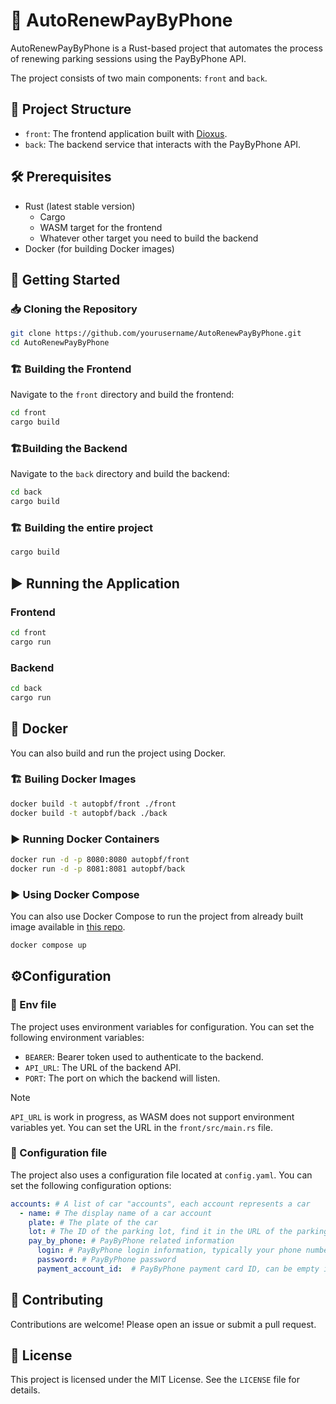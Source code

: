 # 🚗 AutoRenewPayByPhone

AutoRenewPayByPhone is a Rust-based project that automates the process of renewing parking sessions using the PayByPhone API. 

The project consists of two main components: `front` and `back`.

## 📁 Project Structure

- `front`: The frontend application built with [Dioxus](https://dioxuslabs.com/).
- `back`: The backend service that interacts with the PayByPhone API.

## 🛠 Prerequisites

- Rust (latest stable version)
  - Cargo
  - WASM target for the frontend
  - Whatever other target you need to build the backend
- Docker (for building Docker images)

## 🚀 Getting Started

### 📥 Cloning the Repository

```sh
git clone https://github.com/yourusername/AutoRenewPayByPhone.git
cd AutoRenewPayByPhone
```

### 🏗 Building the Frontend


Navigate to the `front` directory and build the frontend:

```sh
cd front
cargo build
```

### 🏗Building the Backend

Navigate to the `back` directory and build the backend:

```sh
cd back
cargo build
```

### 🏗 Building the entire project

```sh
cargo build
```

## ▶️ Running the Application

### Frontend

```sh
cd front
cargo run
```

### Backend

```sh
cd back
cargo run
```

## 🐳 Docker

You can also build and run the project using Docker.

### 🏗 Builing Docker Images

```sh
docker build -t autopbf/front ./front
docker build -t autopbf/back ./back
```

### ▶️ Running Docker Containers

```sh
docker run -d -p 8080:8080 autopbf/front
docker run -d -p 8081:8081 autopbf/back
```

### ▶️ Using Docker Compose

You can also use Docker Compose to run the project from already built image available in [this repo](https://github.com/remi-espie?tab=packages&repo_name=AutoRenewPayByPhone).

```sh
docker compose up
```

## ⚙️Configuration

### 📝 Env file

The project uses environment variables for configuration. You can set the following environment variables:

- `BEARER`: Bearer token used to authenticate to the backend.
- `API_URL`: The URL of the backend API.
- `PORT`: The port on which the backend will listen.

> [!NOTE]
> `API_URL` is work in progress, as WASM does not support environment variables yet. You can set the URL in the `front/src/main.rs` file.

### 📝 Configuration file

The project also uses a configuration file located at `config.yaml`. You can set the following configuration options:

```yaml
accounts: # A list of car "accounts", each account represents a car
  - name: # The display name of a car account
    plate: # The plate of the car
    lot: # The ID of the parking lot, find it in the URL of the parking lot page
    pay_by_phone: # PayByPhone related information
      login: # PayByPhone login information, typically your phone number
      password: # PayByPhone password
      payment_account_id:  # PayByPhone payment card ID, can be empty if you park on a free lot
```

## 🤝 Contributing
Contributions are welcome! Please open an issue or submit a pull request.

## 📜 License
This project is licensed under the MIT License. See the `LICENSE` file for details.

